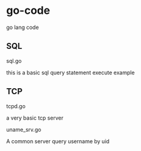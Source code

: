 go-code
=======

go lang code


SQL
-----

sql.go

this is a basic sql query statement execute example

TCP
-----

tcpd.go

a very basic tcp server

uname_srv.go

A common server query username by uid


